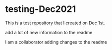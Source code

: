 # testing-Dec2021
This is a test repository that I created on Dec 1st.

add a lot of new information to the readme


I am a collaborator adding changes to the readme
